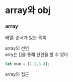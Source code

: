 # array와 obj
### array

배열: 순서가 있는 목록

array의 선언  
arry는 []을 통해 선언을 할 수 있다
```js
let num = [1,2,3,4];
```

array의 접근
